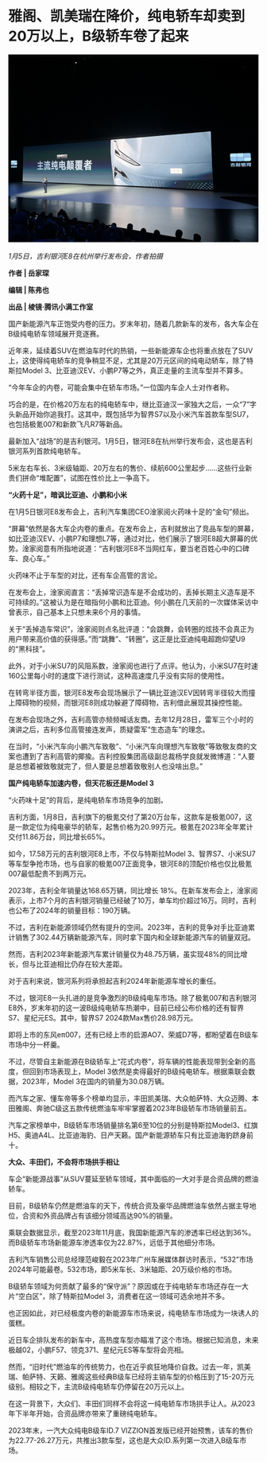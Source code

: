 # 雅阁、凯美瑞在降价，纯电轿车却卖到20万以上，B级轿车卷了起来

![3ae7f7832cfe5c8f170e220016d0872d.jpg](https://raw.githubusercontent.com/qqhsx/qqnews_image/main/2024/01/12/雅阁、凯美瑞在降价，纯电轿车却卖到20万以上，B级轿车卷了起来/3ae7f7832cfe5c8f170e220016d0872d.jpg)

 _1月5日，吉利银河E8在杭州举行发布会，作者拍摄_

**作者 | 岳家琛**

**编辑 | 陈弗也**

**出品 | 棱镜·腾讯小满工作室**

国产新能源汽车正饱受内卷的压力。岁末年初，随着几款新车的发布，各大车企在B级纯电轿车领域展开竞逐赛。

近年来，延续着SUV在燃油车时代的热销，一些新能源车企也将重点放在了SUV上，这使得纯电轿车的竞争稍显不足，尤其是20万元区间的纯电动轿车，除了特斯拉Model
3、比亚迪汉EV、小鹏P7等之外，真正走量的主流车型并不算多。

“今年车企的内卷，可能会集中在轿车市场。”一位国内车企人士对作者称。

巧合的是，在价格20万左右的纯电轿车中，继比亚迪汉一家独大之后，一众“7”字头新品开始你追我打。这其中，既包括华为智界S7以及小米汽车首款车型SU7，也包括极氪007和新款飞凡R7等新品。

最新加入“战场”的是吉利银河。1月5日，银河E8在杭州举行发布会，这也是吉利银河系列首款纯电轿车。

5米左右车长、3米级轴距、20万左右的售价、续航600公里起步……这些行业新贵们拼命“堆配置”，试图在性价比上一争高下。

**“火药十足”，暗讽比亚迪、小鹏和小米**

在1月5日银河E8发布会上，吉利汽车集团CEO淦家阅火药味十足的“金句”频出。

“屏幕”依然是各大车企内卷的重点。在发布会上，吉利就放出了竞品车型的屏幕，如比亚迪汉EV、小鹏P7和理想L7等，通过对比，他们展示了银河E8超大屏幕的优势。淦家阅意有所指地说道：“吉利银河E8不当网红车，要当老百姓心中的口碑车、良心车。”

火药味不止于车型的对比，还有车企高管的言论。

在发布会上，淦家阅直言：“丢掉常识造车是不会成功的，丢掉长期主义造车是不可持续的。”这被认为是在暗指何小鹏和比亚迪。何小鹏在几天前的一次媒体采访中曾表示，自己基本上只想未来6个月的事情。

关于“丢掉造车常识”，淦家阅则点名批评道：“会跳舞，会转圈的炫技不会真正为用户带来高价值的获得感。”而“跳舞”、“转圈”，这正是比亚迪纯电超跑仰望U9的“黑科技”。

此外，对于小米SU7的风阻系数，淦家阅也进行了点评。他认为，小米SU7在时速160公里每小时的速度下进行测试，这种高速度几乎没有实际的使用性。

在转弯半径方面，银河E8发布会现场展示了一辆比亚迪汉EV因转弯半径较大而撞上障碍物的视频，而银河E8则成功躲避了障碍物，吉利借此展现其操控性能。

在发布会现场之外，吉利高管亦频频喊话友商。去年12月28日，雷军三个小时的演讲之后，吉利多位高管接连发声，质疑雷军“生态造车”的理念。

在当时，“小米汽车向小鹏汽车致敬”、“小米汽车向理想汽车致敬”等致敬友商的文案也遭到了吉利高管的揶揄。吉利控股集团高级副总裁杨学良就发微博道：“人要是总想着被致敬就完了，但人要是总想着致敬别人也没啥出息。”

**国产纯电轿车加速内卷，但天花板还是Model 3**

“火药味十足”的背后，是纯电轿车市场竞争的加剧。

吉利方面，1月8日，吉利旗下的极氪交付了第20万台车，这款车是极氪007，这是一款定位为纯电豪华的轿车，起售价格为20.99万元。极氪在2023年全年累计交付11.86万台，同比增长65%。

如今，17.58万元的吉利银河E8上市，不仅与特斯拉Model
3、智界S7、小米SU7等车型争抢市场，也与自家的极氪007正面竞争，银河E8的顶配价格也仅比极氪007最低配贵不到两万元。

2023年，吉利全年销量达168.65万辆，同比增长
18%。在新车发布会上，淦家阅表示，上市7个月的吉利银河销量已经破了10万，单车均价超过16万。同时，吉利也公布了2024年的销量目标：190万辆。

不过，吉利在新能源领域仍然有提升的空间。2023年，吉利的竞争对手比亚迪累计销售了302.44万辆新能源汽车，同时拿下国内和全球新能源汽车的销量双冠。

然而，吉利2023年新能源汽车累计销量仅为48.75万辆，虽实现48%的同比增长，但与比亚迪相比仍存在较大差距。

对于吉利来说，银河系列将承担起吉利2024年新能源车增长的重任。

不过，银河E8一头扎进的是竞争激烈的B级纯电车市场。除了极氪007和吉利银河E8外，岁末年初的这一波B级纯电轿车热潮中，目前已经公布价格的还有智界S7、星纪元ES。其中，智界S7
2024款Max售价28.98万元。

即将上市的东风eπ007，还有已经上市的启源AO7、荣威D7等，都盼望着在B级车市场中分一杯羹。

不过，尽管自主新能源在B级轿车上“花式内卷”，将车辆的性能表现带到全新的高度，但回到市场表现上，Model
3依然是卖得最好的B级纯电轿车。根据乘联会数据，2023年，Model 3在国内的销量为30.08万辆。

而汽车之家、懂车帝等多个榜单均显示，丰田凯美瑞、大众帕萨特、大众迈腾、本田雅阁、奔驰C级这五款传统燃油车牢牢掌握着2023年B级轿车市场销量前五。

汽车之家榜单中，B级轿车市场销量排名第6至10位的分别是特斯拉Model3、红旗H5、奥迪A4L、比亚迪海豹、日产天籁。国产新能源轿车只有比亚迪海豹跻身前十。

**大众、丰田们，不会将市场拱手相让**

车企“新能源战事”从SUV蔓延至轿车领域，其中面临的一大对手是合资品牌的燃油轿车。

目前，B级轿车仍然是燃油车的天下，传统合资及豪华品牌燃油车依然占据主导地位，合资和外资品牌占有该细分领域高达90%的销量。

乘联会数据显示，截至2023年11月底，我国新能源汽车的渗透率已经达到36%。而B级轿车市场新能源车渗透率仅为22.87%，远低于其他细分市场。

吉利汽车销售公司总经理范峻毅在2023年广州车展媒体群访时表示，“532”市场2024年可能最卷。532市场，即5米车长、3米轴距、20万级价格的市场。

B级轿车领域为何贡献了最多的“保守派”？原因或在于纯电轿车市场还存在一大片“空白区”，除了特斯拉Model 3，消费者在这一领域可选余地并不多。

也正因如此，对已经极度内卷的新能源车市场来说，纯电轿车市场成为一块诱人的蛋糕。

近日车企排队发布的新车中，高热度车型亦瞄准了这个市场。根据已知消息，未来极越02，小鹏F57、领克371、星纪元ES等车型将会亮相。

然而，“旧时代”燃油车的传统势力，也在近乎疯狂地降价自救。过去一年，凯美瑞、帕萨特、天籁、雅阁这些经典B级车已经将主销车型的价格压到了15-20万元级别。相较之下，主流B级纯电轿车仍停留在20万元以上。

在这一背景下，大众们、丰田们同样不会将这一纯电轿车市场拱手让人。从2023年下半年开始，合资品牌亦带来了重磅纯电轿车。

2023年末，一汽大众纯电B级车ID.7
VIZZION首发版已经开始预售，该车的售价为22.77-26.27万元，共推出3款车型，这也是大众ID.系列第一次进入B级车市场。

